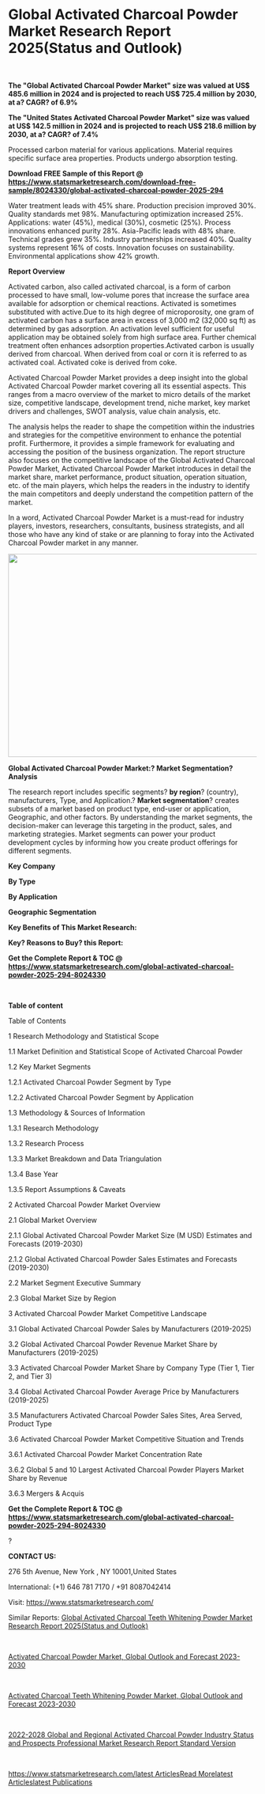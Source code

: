 <h1>Global Activated Charcoal Powder Market Research Report 2025(Status and Outlook)</h1><br/><p><strong>The "Global Activated Charcoal Powder Market" size was valued at US$ 485.6 million in 2024 and is projected to reach US$ 725.4 million by 2030, at a? <strong>CAGR</strong>? of 6.9%</strong></p>
 
 
 
 <p><strong>The "United States Activated Charcoal Powder Market" size was valued at US$ 142.5 million in 2024 and is projected to reach US$ 218.6 million by 2030, at a? <strong>CAGR</strong>? of 7.4%</strong></p>
 
 
 
 <p>Processed carbon material for various applications. Material requires specific surface area properties. Products undergo absorption testing.</p>
 
 
 
 <p><strong>Download FREE Sample of this Report @ <a href="https://www.statsmarketresearch.com/download-free-sample/8024330/global-activated-charcoal-powder-2025-294">https://www.statsmarketresearch.com/download-free-sample/8024330/global-activated-charcoal-powder-2025-294</a></strong></p>
 
 
 
 <p>Water treatment leads with 45% share. Production precision improved 30%. Quality standards met 98%. Manufacturing optimization increased 25%. Applications: water (45%), medical (30%), cosmetic (25%). Process innovations enhanced purity 28%. Asia-Pacific leads with 48% share. Technical grades grew 35%. Industry partnerships increased 40%. Quality systems represent 16% of costs. Innovation focuses on sustainability. Environmental applications show 42% growth.</p>
 
 
 
 <p><strong>Report Overview</strong></p>
 
 
 
 <p>Activated carbon, also called activated charcoal, is a form of carbon processed to have small, low-volume pores that increase the surface area available for adsorption or chemical reactions. Activated is sometimes substituted with active.Due to its high degree of microporosity, one gram of activated carbon has a surface area in excess of 3,000 m2 (32,000 sq ft) as determined by gas adsorption. An activation level sufficient for useful application may be obtained solely from high surface area. Further chemical treatment often enhances adsorption properties.Activated carbon is usually derived from charcoal. When derived from coal or corn it is referred to as activated coal. Activated coke is derived from coke.</p>
 
 
 
 <p>Activated Charcoal Powder Market provides a deep insight into the global Activated Charcoal Powder market covering all its essential aspects. This ranges from a macro overview of the market to micro details of the market size, competitive landscape, development trend, niche market, key market drivers and challenges, SWOT analysis, value chain analysis, etc.</p>
 
 
 
 <p>The analysis helps the reader to shape the competition within the industries and strategies for the competitive environment to enhance the potential profit. Furthermore, it provides a simple framework for evaluating and accessing the position of the business organization. The report structure also focuses on the competitive landscape of the Global Activated Charcoal Powder Market, Activated Charcoal Powder Market introduces in detail the market share, market performance, product situation, operation situation, etc. of the main players, which helps the readers in the industry to identify the main competitors and deeply understand the competition pattern of the market.</p>
 
 
 
 <p>In a word, Activated Charcoal Powder Market is a must-read for industry players, investors, researchers, consultants, business strategists, and all those who have any kind of stake or are planning to foray into the Activated Charcoal Powder market in any manner.</p>
 
 
 
 <p><img alt="" src="https://www.24marketreports.com/assets/report-images/ActivatedCharcoalPowderMarket.jpg" style="height:411px; width:731px" /></p>
 
 
 
 <p><strong>Global Activated Charcoal Powder Market:? Market Segmentation? Analysis</strong></p>
 
 
 
 <p>The research report includes specific segments? <strong>by region</strong>? (country), manufacturers, Type, and Application.? <strong>Market segmentation</strong>? creates subsets of a market based on product type, end-user or application, Geographic, and other factors. By understanding the market segments, the decision-maker can leverage this targeting in the product, sales, and marketing strategies. Market segments can power your product development cycles by informing how you create product offerings for different segments.</p>
 
 
 
 <p><strong>Key Company</strong></p>
 
 
 
 <p><strong>By Type</strong></p>
 
 
 
 <p><strong><strong>By Application</strong></strong></p>
 
 
 
 <p><strong>Geographic Segmentation</strong></p>
 
 
 
 <p><strong>Key Benefits of This Market Research:</strong></p>
 
 
 
 <p><strong>Key? <strong>Reasons to Buy</strong>? this Report:</strong></p>
 
 
 
 <div><b>Get the Complete Report & TOC @ <a href="https://www.statsmarketresearch.com/global-activated-charcoal-powder-2025-294-8024330">https://www.statsmarketresearch.com/global-activated-charcoal-powder-2025-294-8024330</a></b></div>
 
 
 
 <p><br />
 
 <b>Table of content</b></p>
 
 
 
 <p>Table of Contents<br />
 
 1 Research Methodology and Statistical Scope<br />
 
 1.1 Market Definition and Statistical Scope of Activated Charcoal Powder<br />
 
 1.2 Key Market Segments<br />
 
 1.2.1 Activated Charcoal Powder Segment by Type<br />
 
 1.2.2 Activated Charcoal Powder Segment by Application<br />
 
 1.3 Methodology & Sources of Information<br />
 
 1.3.1 Research Methodology<br />
 
 1.3.2 Research Process<br />
 
 1.3.3 Market Breakdown and Data Triangulation<br />
 
 1.3.4 Base Year<br />
 
 1.3.5 Report Assumptions & Caveats<br />
 
 2 Activated Charcoal Powder Market Overview<br />
 
 2.1 Global Market Overview<br />
 
 2.1.1 Global Activated Charcoal Powder Market Size (M USD) Estimates and Forecasts (2019-2030)<br />
 
 2.1.2 Global Activated Charcoal Powder Sales Estimates and Forecasts (2019-2030)<br />
 
 2.2 Market Segment Executive Summary<br />
 
 2.3 Global Market Size by Region<br />
 
 3 Activated Charcoal Powder Market Competitive Landscape<br />
 
 3.1 Global Activated Charcoal Powder Sales by Manufacturers (2019-2025)<br />
 
 3.2 Global Activated Charcoal Powder Revenue Market Share by Manufacturers (2019-2025)<br />
 
 3.3 Activated Charcoal Powder Market Share by Company Type (Tier 1, Tier 2, and Tier 3)<br />
 
 3.4 Global Activated Charcoal Powder Average Price by Manufacturers (2019-2025)<br />
 
 3.5 Manufacturers Activated Charcoal Powder Sales Sites, Area Served, Product Type<br />
 
 3.6 Activated Charcoal Powder Market Competitive Situation and Trends<br />
 
 3.6.1 Activated Charcoal Powder Market Concentration Rate<br />
 
 3.6.2 Global 5 and 10 Largest Activated Charcoal Powder Players Market Share by Revenue<br />
 
 3.6.3 Mergers & Acquis</p>
 
 
 
 <div><b>Get the Complete Report & TOC @ <a href="https://www.statsmarketresearch.com/global-activated-charcoal-powder-2025-294-8024330">https://www.statsmarketresearch.com/global-activated-charcoal-powder-2025-294-8024330</a></b></div>
 
 
 
 <p>? </p>
 
 
 
 <p><b>CONTACT US:</b><br />
 
 276 5th Avenue, New York , NY 10001,United States<br />
 
 International: (+1) 646 781 7170 / +91 8087042414<br />
 
 Visit: <a href="https://www.statsmarketresearch.com/">https://www.statsmarketresearch.com/</a><br />
 
 Similar Reports: <a href="https://www.statsmarketresearch.com/global-activated-charcoal-powder-2025-294-8024330">Global Activated Charcoal Teeth Whitening Powder Market Research Report 2025(Status and Outlook)</a><br />
 
 <br />
 
 <a href="https://www.statsmarketresearch.com/global-activated-charcoal-powder-2025-294-8024330">Activated Charcoal Powder Market, Global Outlook and Forecast 2023-2030</a><br />
 
 <br />
 
 <a href="https://www.statsmarketresearch.com/global-activated-charcoal-powder-2025-294-8024330">Activated Charcoal Teeth Whitening Powder Market, Global Outlook and Forecast 2023-2030</a><br />
 
 <br />
 
 <a href="https://www.statsmarketresearch.com/global-activated-charcoal-powder-2025-294-8024330">2022-2028 Global and Regional Activated Charcoal Powder Industry Status and Prospects Professional Market Research Report Standard Version</a><br />
 
 <br />
 
 <a href="https://gyeongbokgung.com">https://www.statsmarketresearch.com/</a><a href="https://hallyeomaritime.com">latest Articles</a><a href="https://jingwansa.com">Read More</a><a href="https://nguoiviet.jp/">latest Articles</a><a href="https://www.intelmarketresearch.com/">latest Publications</a></p>